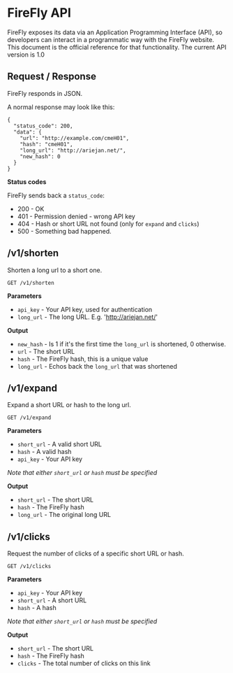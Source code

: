 # FireFly API

FireFly exposes its data via an Application Programming Interface (API), so developers can interact in a programmatic way with the FireFly website. This document is the official reference for that functionality. The current API version is 1.0

## Request / Response

FireFly responds in JSON.

A normal response may look like this:

    {
      "status_code": 200,
      "data": {
        "url": "http://example.com/cmeH01", 
        "hash": "cmeH01",
        "long_url": "http://ariejan.net/", 
        "new_hash": 0
      }
    }

**Status codes**

FireFly sends back a `status_code`:

 * 200 - OK
 * 401 - Permission denied - wrong API key
 * 404 - Hash or short URL not found (only for `expand` and `clicks`)
 * 500 - Something bad happened.

## /v1/shorten

Shorten a long url to a short one.

    GET /v1/shorten
    
**Parameters**

 * `api_key` - Your API key, used for authentication
 * `long_url` - The long URL. E.g. 'http://ariejan.net/'

**Output**

 * `new_hash` - Is 1 if it's the first time the `long_url` is shortened, 0 otherwise.
 * `url` - The short URL
 * `hash` - The FireFly hash, this is a unique value
 * `long_url` - Echos back the `long_url` that was shortened

## /v1/expand

Expand a short URL or hash to the long url.

    GET /v1/expand
    
**Parameters**

 * `short_url` - A valid short URL
 * `hash` - A valid hash
 * `api_key` - Your API key
 
_Note that either `short_url` or `hash` must be specified_

**Output**

 * `short_url` - The short URL
 * `hash` - The FireFly hash
 * `long_url` - The original long URL

## /v1/clicks

Request the number of clicks of a specific short URL or hash.

    GET /v1/clicks
    
**Parameters**

 * `api_key` - Your API key
 * `short_url` - A short URL
 * `hash` - A hash

_Note that either `short_url` or `hash` must be specified_

**Output**

 * `short_url` - The short URL
 * `hash` - The FireFly hash
 * `clicks` - The total number of clicks on this link